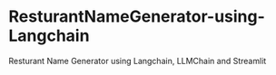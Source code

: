 # ResturantNameGenerator-using-Langchain
Resturant Name Generator using Langchain, LLMChain and Streamlit
